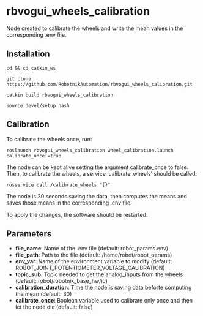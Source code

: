 # rbvogui_wheels_calibration

Node created to calibrate the wheels and write the mean values in the corresponding .env file.

## Installation
```
cd && cd catkin_ws
```
```
git clone https://github.com/RobotnikAutomation/rbvogui_wheels_calibration.git
```
```
catkin build rbvogui_wheels_calibration
```
```
source devel/setup.bash
```

## Calibration
To calibrate the wheels once, run:
```
roslaunch rbvogui_wheels_calibration wheel_calibration.launch calibrate_once:=true
```

The node can be kept alive setting the argument calibrate_once to false. Then, to calibrate the wheels, a service 'calibrate_wheels' should be called:

```
rosservice call /calibrate_wheels "{}"
```

The node is 30 seconds saving the data, then computes the means and saves those means in the corresponding .env file.

To apply the changes, the software should be restarted.

## Parameters
- **file_name**: Name of the .env file (default: robot_params.env)
- **file_path**: Path to the file (default: /home/robot/robot_params)
- **env_var**: Name of the environment variable to modify (default: ROBOT_JOINT_POTENTIOMETER_VOLTAGE_CALIBRATION)
- **topic_sub**: Topic needed to get the analog_inputs from the wheels (default: robot/robotnik_base_hw/io)
- **calibration_duration**: Time the node is saving data beforte computing the mean (default: 30)
- **calibrate_once**: Boolean variable used to calibrate only once and then let the node die (default: false)

